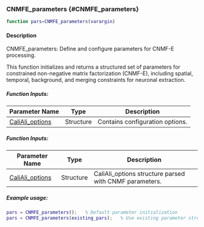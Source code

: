 ### CNMFE_parameters {#CNMFE_parameters}

```matlab
function pars=CNMFE_parameters(varargin)
```

#### Description
CNMFE_parameters: Define and configure parameters for CNMF-E processing.

This function initializes and returns a structured set of parameters for
constrained non-negative matrix factorization (CNMF-E), including spatial,
temporal, background, and merging constraints for neuronal extraction.

##### Function Inputs:
| Parameter Name | Type         | Description                                      |
|----------------|--------------|--------------------------------------------------|
| [CaliAli_options](CaliAli_parameters.md) | Structure    | Contains configuration options.|

##### Function Inputs:
| Parameter Name | Type         | Description                                      |
|----------------|--------------|--------------------------------------------------|
| [CaliAli_options](CaliAli_parameters.md) | Structure    | CaliAli_options structure parsed with CNMF parameters.|

##### Example usage:
```matlab
pars = CNMFE_parameters();   % Default parameter initialization
pars = CNMFE_parameters(existing_pars);   % Use existing parameter structure
```

